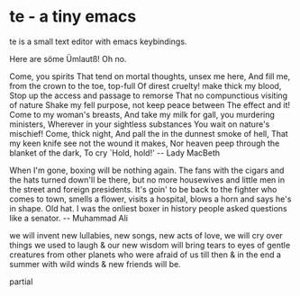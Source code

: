 # te - a tiny emacs

te is a small text editor with emacs keybindings.

Here are söme Ümlautß! Oh no.

Come, you spirits
That tend on mortal thoughts, unsex me here,
And fill me, from the crown to the toe, top-full
Of direst cruelty! make thick my blood,
Stop up the access and passage to remorse
That no compunctious visiting of nature
Shake my fell purpose, not keep peace between
The effect and it! Come to my woman's breasts,
And take my milk for gall, you murdering ministers,
Wherever in your sightless substances
You wait on nature's mischief! Come, thick night,
And pall the in the dunnest smoke of hell,
That my keen knife see not the wound it makes,
Nor heaven peep through the blanket of the dark,
To cry `Hold, hold!'
        -- Lady MacBeth

When I'm gone, boxing will be nothing again.  The fans with the cigars and
the hats turned down'll be there, but no more housewives and little men in
the street and foreign presidents.  It's goin' to be back to the fighter who
comes to town, smells a flower, visits a hospital, blows a horn and says
he's in shape.  Old hat.  I was the onliest boxer in history people asked
questions like a senator.
        -- Muhammad Ali

we will invent new lullabies, new songs, new acts of love,
we will cry over things we used to laugh &
our new wisdom will bring tears to eyes of gentle
creatures from other planets who were afraid of us till then &
in the end a summer with wild winds &
new friends will be.

partial
